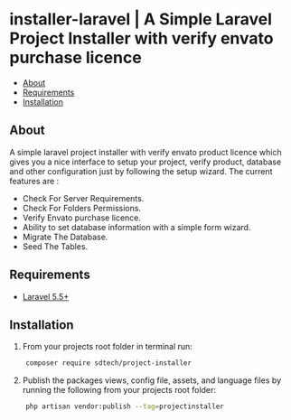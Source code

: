 # installer-laravel | A Simple Laravel Project Installer with verify envato purchase licence

- [About](#about)
- [Requirements](#requirements)
- [Installation](#installation)

## About

A simple laravel project installer with verify envato product licence which gives you a nice interface to setup your project, verify product, database and other configuration just by following the setup wizard.
The current features are :

- Check For Server Requirements.
- Check For Folders Permissions.
- Verify Envato purchase licence.
- Ability to set database information with a simple form wizard.
- Migrate The Database.
- Seed The Tables.

## Requirements

* [Laravel 5.5+](https://laravel.com/docs/installation)

## Installation
1. From your projects root folder in terminal run:

```bash
    composer require sdtech/project-installer
```
2. Publish the packages views, config file, assets, and language files by running the following from your projects root folder:

```bash
    php artisan vendor:publish --tag=projectinstaller
```